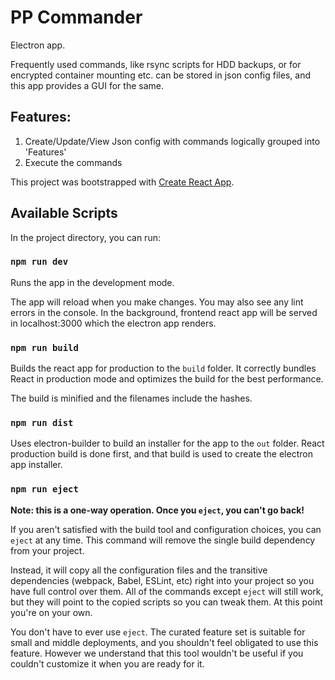 # PP Commander

Electron app.

Frequently used commands, like rsync scripts for HDD backups, or for encrypted container mounting etc. can be stored in json config files, and this app provides a GUI for the same.

Features:
---------
1. Create/Update/View Json config with commands logically grouped into 'Features'
2. Execute the commands

This project was bootstrapped with [Create React App](https://github.com/facebook/create-react-app).

## Available Scripts

In the project directory, you can run:

### `npm run dev`

Runs the app in the development mode.

The app will reload when you make changes.
You may also see any lint errors in the console.
In the background, frontend react app will be served in localhost:3000 which the electron app renders.

### `npm run build`

Builds the react app for production to the `build` folder.
It correctly bundles React in production mode and optimizes the build for the best performance.

The build is minified and the filenames include the hashes.

### `npm run dist`

Uses electron-builder to build an installer for the app to the `out` folder.
React production build is done first, and that build is used to create the electron app installer.

### `npm run eject`

**Note: this is a one-way operation. Once you `eject`, you can't go back!**

If you aren't satisfied with the build tool and configuration choices, you can `eject` at any time. This command will remove the single build dependency from your project.

Instead, it will copy all the configuration files and the transitive dependencies (webpack, Babel, ESLint, etc) right into your project so you have full control over them. All of the commands except `eject` will still work, but they will point to the copied scripts so you can tweak them. At this point you're on your own.

You don't have to ever use `eject`. The curated feature set is suitable for small and middle deployments, and you shouldn't feel obligated to use this feature. However we understand that this tool wouldn't be useful if you couldn't customize it when you are ready for it.
